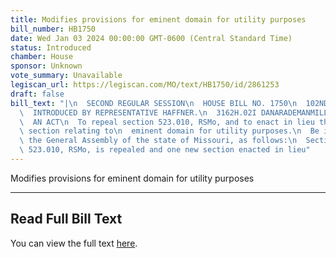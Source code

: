 ```yaml
---
title: Modifies provisions for eminent domain for utility purposes
bill_number: HB1750
date: Wed Jan 03 2024 00:00:00 GMT-0600 (Central Standard Time)
status: Introduced
chamber: House
sponsor: Unknown
vote_summary: Unavailable
legiscan_url: https://legiscan.com/MO/text/HB1750/id/2861253
draft: false
bill_text: "|\n  SECOND REGULAR SESSION\n  HOUSE BILL NO. 1750\n  102ND GENERAL ASSEMBLY\n\
  \  INTRODUCED BY REPRESENTATIVE HAFFNER.\n  3162H.02I DANARADEMANMILLER,ChiefClerk\n\
  \  AN ACT\n  To repeal section 523.010, RSMo, and to enact in lieu thereof one new\
  \ section relating to\n  eminent domain for utility purposes.\n  Be it enacted by\
  \ the General Assembly of the state of Missouri, as follows:\n  Section A. Section\
  \ 523.010, RSMo, is repealed and one new section enacted in lieu"
---
```

Modifies provisions for eminent domain for utility purposes

---

## Read Full Bill Text

You can view the full text [here](https://legiscan.com/MO/text/HB1750/id/2861253).
